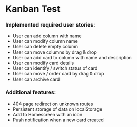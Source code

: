# Kanban Test



### Implemented required user stories:
- User can add column with name
- User can modify column name
- User can delete empty column
- User can move columns by drag & drop
- User can add card to column with name and description
- User can modify card details
- User can identify / switch status of card
- User can move / order card by drag & drop
- User can archive card

### Additional features:
- 404 page redirect on unknown routes
- Persistent storage of data on localStorage
- Add to Homescreen with an icon
- Push notification when a new card created 


